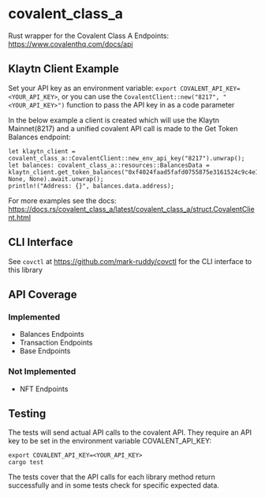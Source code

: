 # covalent_class_a
Rust wrapper for the Covalent Class A Endpoints: https://www.covalenthq.com/docs/api  

## Klaytn Client Example
Set your API key as an environment variable: `export COVALENT_API_KEY=<YOUR_API_KEY>`, or you can use the `CovalentClient::new("8217", "<YOUR_API_KEY>")` function to pass the API key in as a code parameter  

In the below example a client is created which will use the Klaytn Mainnet(8217) and a unified covalent API call is made to the Get Token Balances endpoint:
```
let klaytn_client = covalent_class_a::CovalentClient::new_env_api_key("8217").unwrap();
let balances: covalent_class_a::resources::BalancesData = klaytn_client.get_token_balances("0xf4024faad5fafd0755875e3161524c9c4e1a1111", None, None).await.unwrap();
println!("Address: {}", balances.data.address);
```

For more examples see the docs: https://docs.rs/covalent_class_a/latest/covalent_class_a/struct.CovalentClient.html

## CLI Interface
See `covctl` at https://github.com/mark-ruddy/covctl for the CLI interface to this library

## API Coverage
### Implemented
- Balances Endpoints
- Transaction Endpoints
- Base Endpoints

### Not Implemented
- NFT Endpoints

## Testing
The tests will send actual API calls to the covalent API. They require an API key to be set in the environment variable COVALENT_API_KEY:
```
export COVALENT_API_KEY=<YOUR_API_KEY>
cargo test
```

The tests cover that the API calls for each library method return successfully and in some tests check for specific expected data.
